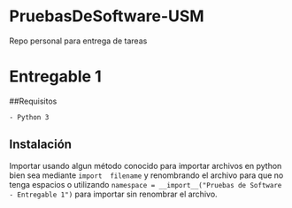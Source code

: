# PruebasDeSoftware-USM
Repo personal para entrega de tareas

# Entregable 1
##Requisitos

`- Python 3`

## Instalación
Importar usando algun método conocido para importar archivos en python bien sea mediante `import  filename` y renombrando el archivo para que no tenga espacios o utilizando `namespace = __import__("Pruebas de Software - Entregable 1")` para importar sin renombrar el archivo.
